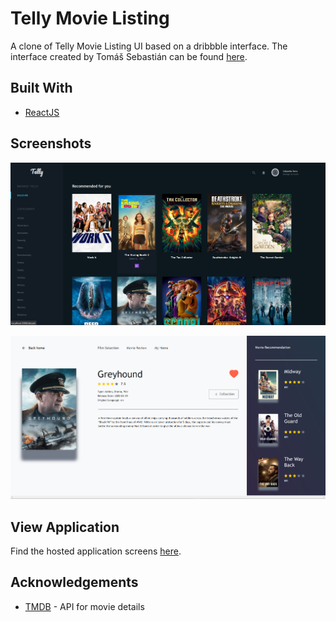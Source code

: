 # Telly Movie Listing

A clone of Telly Movie Listing UI based  on a dribbble interface. The interface created by Tomáš Sebastián can be found [here](https://dribbble.com/shots/4221637-Telly-Dashboard).

## Built With

- [ReactJS](https://reactjs.com/)

## Screenshots

![Reference on dribble](/assets/home.png)

![Created Screens](/assets/details.png)

## View Application

Find the hosted application screens [here](https://goofy-montalcini-76e1e8.netlify.app/).
## Acknowledgements

- [TMDB](https://www.themoviedb.org/documentation/api) - API for movie details
